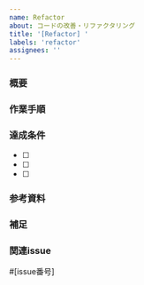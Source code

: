 ```yaml
---
name: Refactor
about: コードの改善・リファクタリング
title: '[Refactor] '
labels: 'refactor'
assignees: ''
---
```


### 概要
<!-- 何をリファクタリングするかを簡潔に説明 -->

### 作業手順
<!-- どんな流れで作業するかを簡潔に説明 -->

### 達成条件
<!-- 完了とみなす条件をチェックボックスで列挙 -->
- [ ] 
- [ ] 
- [ ] 

### 参考資料
<!-- 作業のスクショ、デザイン、仕様書、参考URLなど -->

### 補足
<!-- その他の情報があれば -->

### 関連issue
<!-- 関連するがあれば設定 -->
#[issue番号]